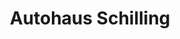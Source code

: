 ---
title: "Autohaus Schilling"
url: /griesheim/autohaus-schilling-wilhelm-leuschner-strasse/
shop: Autohaus
---